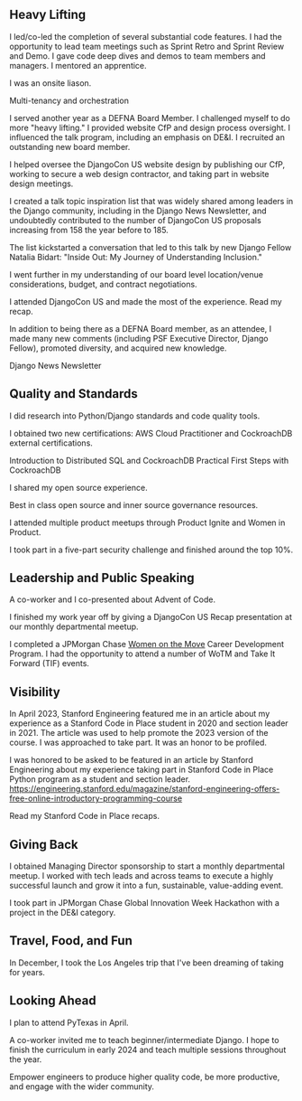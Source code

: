 ## Heavy Lifting

I led/co-led the completion of several substantial code features. I had the opportunity to lead team meetings such as Sprint Retro and Sprint Review and Demo. I gave code deep dives and demos to team members and managers. I mentored an apprentice. 

I was an onsite liason. 

Multi-tenancy and orchestration

I served another year as a DEFNA Board Member. I challenged myself to do more "heavy lifting." I provided website CfP and design process oversight. I influenced the talk program, including an emphasis on DE&I. I recruited an outstanding new board member. 

I helped oversee the DjangoCon US website design by publishing our CfP, working to secure a web design contractor, and taking part in website design meetings. 

I created a talk topic inspiration list that was widely shared among leaders in the Django community, including in the Django News Newsletter, and undoubtedly contributed to the number of DjangoCon US proposals increasing from 158 the year before to 185. 

The list kickstarted a conversation that led to this talk by new Django Fellow Natalia Bidart: "Inside Out: My Journey of Understanding Inclusion." 

I went further in my understanding of our board level location/venue considerations, budget, and contract negotiations. 

I attended DjangoCon US and made the most of the experience. Read my recap. 

In addition to being there as a DEFNA Board member, as an attendee, I made many new comments (including PSF Executive Director, Django Fellow), promoted diversity, and acquired new knowledge. 

Django News Newsletter

## Quality and Standards

I did research into Python/Django standards and code quality tools. 

I obtained two new certifications: AWS Cloud Practitioner and CockroachDB external certifications. 

Introduction to Distributed SQL and CockroachDB
Practical First Steps with CockroachDB

I shared my open source experience. 

Best in class open source and inner source governance resources. 

I attended multiple product meetups through Product Ignite and Women in Product. 

I took part in a five-part security challenge and finished around the top 10%. 

## Leadership and Public Speaking

A co-worker and I co-presented about Advent of Code. 

I finished my work year off by giving a DjangoCon US Recap presentation at our monthly departmental meetup. 

I completed a JPMorgan Chase [Women on the Move](https://www.jpmorganchase.com/impact/people/women-on-the-move) Career Development Program. I had the opportunity to attend a number of WoTM and Take It Forward (TIF) events. 

## Visibility

In April 2023, Stanford Engineering featured me in an article about my experience as a Stanford Code in Place student in 2020 and section leader in 2021. The article was used to help promote the 2023 version of the course. I was approached to take part. It was an honor to be profiled. 

I was honored to be asked to be featured in an article by Stanford Engineering about my experience taking part in Stanford Code in Place Python program as a student and section leader. https://engineering.stanford.edu/magazine/stanford-engineering-offers-free-online-introductory-programming-course

Read my Stanford Code in Place recaps. 

## Giving Back

I obtained Managing Director sponsorship to start a monthly departmental meetup. I worked with tech leads and across teams to execute a highly successful launch and grow it into a fun, sustainable, value-adding event. 

I took part in JPMorgan Chase Global Innovation Week Hackathon with a project in the DE&I category. 

## Travel, Food, and Fun

In December, I took the Los Angeles trip that I've been dreaming of taking for years. 

## Looking Ahead

I plan to attend PyTexas in April. 

A co-worker invited me to teach beginner/intermediate Django. I hope to finish the curriculum in early 2024 and teach multiple sessions throughout the year. 

Empower engineers to produce higher quality code, be more productive, and engage with the wider community. 


